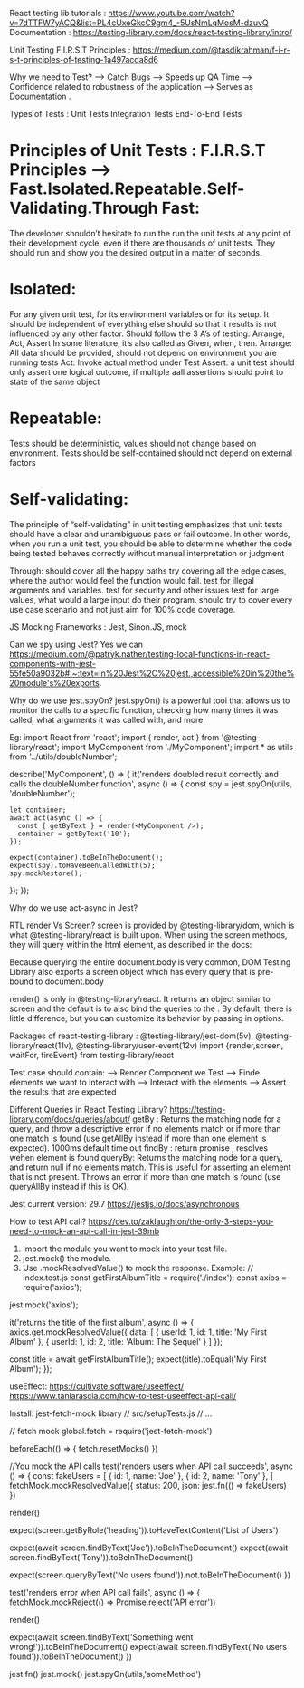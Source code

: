 React testing lib tutorials  : https://www.youtube.com/watch?v=7dTTFW7yACQ&list=PL4cUxeGkcC9gm4_-5UsNmLqMosM-dzuvQ
Documentation : https://testing-library.com/docs/react-testing-library/intro/

Unit Testing F.I.R.S.T Principles : https://medium.com/@tasdikrahman/f-i-r-s-t-principles-of-testing-1a497acda8d6

Why we need to Test?
--> Catch Bugs
--> Speeds up QA Time
--> Confidence related to robustness of the application
--> Serves as Documentation .

Types of Tests :
Unit Tests 
Integration Tests 
End-To-End Tests 

Principles of Unit Tests : F.I.R.S.T Principles
-->  Fast.Isolated.Repeatable.Self-Validating.Through
Fast: 
======
The developer shouldn’t hesitate to run the run the unit tests at any point of their development cycle, even if there are thousands of unit tests. They should run and show you the desired output in a matter of seconds.

Isolated: 
=========
For any given unit test, for its environment variables or for its setup. It should be independent of everything else should so that it results is not influenced by any other factor.
Should follow the 3 A’s of testing: Arrange, Act, Assert
In some literature, it’s also called as Given, when, then.
	Arrange: All data should be provided, should not depend on environment you are running tests 
	Act:  Invoke actual method under Test
	Assert: a unit test should only assert one logical outcome, if multiple aall assertions should point to state of the same object
	
Repeatable:
===========
Tests should be deterministic, values should not change based on environment. Tests should be self-contained should not depend on external factors

Self-validating:
================
The principle of “self-validating” in unit testing emphasizes that unit tests should have a clear and unambiguous pass or fail outcome. In other words, when you run a unit test, you should be able to determine whether the code being tested behaves correctly without manual interpretation or judgment

Through:
	should cover all the happy paths
	try covering all the edge cases, where the author would feel the function would fail.
	test for illegal arguments and variables.
	test for security and other issues
	test for large values, what would a large input do their program.
	should try to cover every use case scenario and not just aim for 100% code coverage.
 


JS Mocking Frameworks : Jest, Sinon.JS, mock 

Can we spy using Jest?
Yes we can https://medium.com/@patryk.nather/testing-local-functions-in-react-components-with-jest-55fe50a9032b#:~:text=In%20Jest%2C%20jest.,accessible%20in%20the%20module's%20exports.

Why do we use jest.spyOn?
jest.spyOn() is a powerful tool that allows us to monitor the calls to a specific function, checking how many times it was called, what arguments it was called with, and more.

Eg:
import React from 'react';
import { render, act } from '@testing-library/react';
import MyComponent from './MyComponent';
import * as utils from '../utils/doubleNumber';  

describe('MyComponent', () => {
  it('renders doubled result correctly and calls the doubleNumber function', async () => {
    const spy = jest.spyOn(utils, 'doubleNumber');  

    let container;
    await act(async () => {
      const { getByText } = render(<MyComponent />);
      container = getByText('10');
    });

    expect(container).toBeInTheDocument();
    expect(spy).toHaveBeenCalledWith(5);  
    spy.mockRestore(); 
  });
});

Why do we use act-async in Jest?

RTL render Vs Screen?
screen is provided by @testing-library/dom, which is what @testing-library/react is built upon. When using the screen methods, they will query within the html <body> element, as described in the docs:

Because querying the entire document.body is very common, DOM Testing Library also exports a screen object which has every query that is pre-bound to document.body

render() is only in @testing-library/react. It returns an object similar to screen and the default is to also bind the queries to the <body>. By default, there is little difference, but you can customize its behavior by passing in options.


Packages of react-testing-library : @testing-library/jest-dom(5v), @testing-library/react(11v), @testing-library/user-event(12v)
import {render,screen, waitFor, fireEvent} from testing-library/react

Test case should contain:
--> Render Component we Test
--> Finde elements we want to interact with
--> Interact with the elements 
--> Assert the results that are expected 

Different Queries in React Testing Library?
https://testing-library.com/docs/queries/about/
getBy : Returns the matching node for a query, and throw a descriptive error if no elements match or if more than one match is found (use getAllBy instead if more than one element is expected). 1000ms default time out
findBy : return promise , resolves wehen element is found 
queryBy:  Returns the matching node for a query, and return null if no elements match. This is useful for asserting an element that is not present. Throws an error if more than one match is found (use queryAllBy instead if this is OK).

Jest current version: 29.7  https://jestjs.io/docs/asynchronous

How to test API call?
https://dev.to/zaklaughton/the-only-3-steps-you-need-to-mock-an-api-call-in-jest-39mb
1. Import the module you want to mock into your test file.
2. jest.mock() the module.
3. Use .mockResolvedValue(<mocked response>) to mock the response.
Example: 
// index.test.js
const getFirstAlbumTitle = require('./index');
const axios = require('axios');

jest.mock('axios');

it('returns the title of the first album', async () => {
  axios.get.mockResolvedValue({
    data: [
      {
        userId: 1,
        id: 1,
        title: 'My First Album'
      },
      {
        userId: 1,
        id: 2,
        title: 'Album: The Sequel'
      }
    ]
  });

  const title = await getFirstAlbumTitle();
  expect(title).toEqual('My First Album');
});


useEffect: https://cultivate.software/useeffect/
 https://www.taniarascia.com/how-to-test-useeffect-api-call/
 
 Install: jest-fetch-mock library
 // src/setupTests.js
// ...

// fetch mock
global.fetch = require('jest-fetch-mock')


beforeEach(() => {
  fetch.resetMocks()
})
 
 //You mock the API calls 
 test('renders users when API call succeeds', async () => {
  const fakeUsers = [
    { id: 1, name: 'Joe' },
    { id: 2, name: 'Tony' },
  ]
  fetchMock.mockResolvedValue({ status: 200, json: jest.fn(() => fakeUsers) })

  render(<App />)

  expect(screen.getByRole('heading')).toHaveTextContent('List of Users')

  expect(await screen.findByText('Joe')).toBeInTheDocument()
  expect(await screen.findByText('Tony')).toBeInTheDocument()

  expect(screen.queryByText('No users found')).not.toBeInTheDocument()
})
 
 
 
 test('renders error when API call fails', async () => {
  fetchMock.mockReject(() => Promise.reject('API error'))

  render(<App />)

  expect(await screen.findByText('Something went wrong!')).toBeInTheDocument()
  expect(await screen.findByText('No users found')).toBeInTheDocument()
})



jest.fn()
jest.mock()
jest.spyOn(utils,'someMethod')